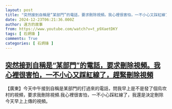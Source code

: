 ```yaml
---
layout: post
title: "突然接到自稱是“某部門”的電話，要求刪除視頻。我心裡很害怕，一不小心又踩紅線了，趕緊刪除視頻"
date: 2024-12-23T06:21:36.000Z
author: 遠方的故事
from: https://www.youtube.com/watch?v=t_p9XaetDKY
tags: [ 石炳锋 ]
comments: True
categories: [ 石炳锋 ]
---
```

<!--1734934896000-->
[突然接到自稱是“某部門”的電話，要求刪除視頻。我心裡很害怕，一不小心又踩紅線了，趕緊刪除視頻](https://www.youtube.com/watch?v=t_p9XaetDKY)
------

<div>
【廣東】今天中午接到自稱是某部門的打過來的電話，問我早上是不是發了個烏坎村的視頻，要求我刪除視頻.我心裡很害怕，一不小心踩紅線了，我還是決定刪除今天早上上傳的視頻。
</div>
